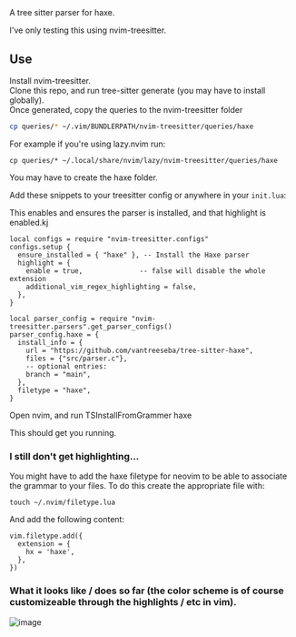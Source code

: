 ##

A tree sitter parser for haxe.

I've only testing this using nvim-treesitter.

## Use

Install nvim-treesitter.  
Clone this repo, and run tree-sitter generate (you may have to install globally).  
Once generated, copy the queries to the nvim-treesitter folder

```sh
cp queries/* ~/.vim/BUNDLERPATH/nvim-treesitter/queries/haxe
```

For example if you're using lazy.nvim run:

```
cp queries/* ~/.local/share/nvim/lazy/nvim-treesitter/queries/haxe
```

You may have to create the haxe folder.

Add these snippets to your treesitter config or anywhere in your `init.lua`:

This enables and ensures the parser is installed, and that highlight is enabled.kj
```
local configs = require "nvim-treesitter.configs"
configs.setup {
  ensure_installed = { "haxe" }, -- Install the Haxe parser
  highlight = {
    enable = true,              -- false will disable the whole extension
    additional_vim_regex_highlighting = false,
  },
}
```

```
local parser_config = require "nvim-treesitter.parsers".get_parser_configs()
parser_config.haxe = {
  install_info = {
    url = "https://github.com/vantreeseba/tree-sitter-haxe",
    files = {"src/parser.c"},
    -- optional entries:
    branch = "main",
  },
  filetype = "haxe",
}
```

Open nvim, and run TSInstallFromGrammer haxe

This should get you running.

### I still don't get highlighting...

You might have to add the haxe filetype for neovim to be able to associate the grammar to your files.
To do this create the appropriate file with:

```
touch ~/.nvim/filetype.lua
```

And add the following content:

```
vim.filetype.add({
  extension = {
    hx = 'haxe',
  },
})
```

### What it looks like / does so far (the color scheme is of course customizeable through the highlights / etc in vim).

![image](https://user-images.githubusercontent.com/316782/117491153-72423080-af35-11eb-95ca-ebe9847ecd4b.png)
